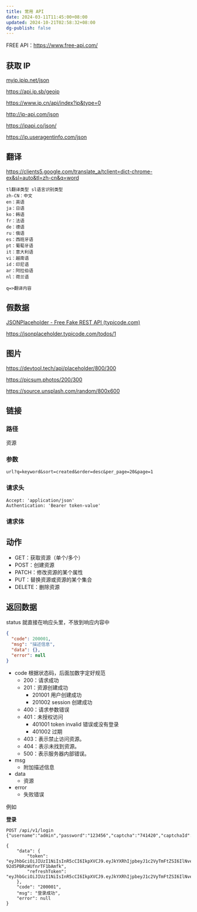 ```yaml
---
title: 常用 API
date: 2024-03-11T11:45:00+08:00
updated: 2024-10-21T02:58:32+08:00
dg-publish: false
---
```


FREE API：<https://www.free-api.com/>

## 获取 IP

[myip.ipip.net/json](https://myip.ipip.net/json)

<https://api.ip.sb/geoip>

<https://www.ip.cn/api/index?ip&type=0>

<http://ip-api.com/json>

<https://ipapi.co/json/>

<https://ip.useragentinfo.com/json>

## 翻译

<https://clients5.google.com/translate_a/tclient=dict-chrome-ex&sl=auto&tl=zh-cn&q=word>

```
tl翻译类型 sl语言识别类型
zh-CN：中文  
en：英语  
ja：日语  
ko：韩语  
fr：法语  
de：德语  
ru：俄语  
es：西班牙语  
pt：葡萄牙语  
it：意大利语  
vi：越南语  
id：印尼语  
ar：阿拉伯语  
nl：荷兰语  
  
q=>翻译内容
```

## 假数据

[JSONPlaceholder - Free Fake REST API (typicode.com)](https://jsonplaceholder.typicode.com/)

<https://jsonplaceholder.typicode.com/todos/1>

## 图片

<https://devtool.tech/api/placeholder/800/300>

<https://picsum.photos/200/300>

<https://source.unsplash.com/random/800x600>

## 链接

### 路径

资源

### 参数

`url?q=keyword&sort=created&order=desc&per_page=20&page=1`

### 请求头

```
Accept: 'application/json'
Authentication: 'Bearer token-value'
```

### 请求体

## 动作

- GET：获取资源（单个/多个）
- POST：创建资源
- PATCH：修改资源的某个属性
- PUT：替换资源或资源的某个集合
- DELETE：删除资源

## 返回数据

status 就直接在响应头里，不放到响应内容中

```json
{
  "code": 200001,
  "msg": "描述信息",
  "data": {},
  "error": null
}
```

- code 根据状态码，后面加数字定好规范
	- 200：请求成功
	- 201：资源创建成功
		- 201001 用户创建成功
		- 201002 session 创建成功
	- 400：请求参数错误
	- 401：未授权访问
		- 401001 token invalid 错误或没有登录
		- 401002 过期
	- 403：表示禁止访问资源。
	- 404：表示未找到资源。
	- 500：表示服务器内部错误。
- msg
	- 附加描述信息
- data
	- 资源
- error
	- 失败错误

例如

**登录**

```
POST /api/v1/login {"username":"admin","password":"123456","captcha":"741420","captchaId":"DFs71CjyzfA7o4SohrOS","openCaptcha":true}

{
    "data": {
        "token": "eyJhbGciOiJIUzI1NiIsInR5cCI6IkpXVCJ9.eyJkYXRhIjpbeyJ1c2VyTmFtZSI6IlNveWJlYW4ifV0sImlhdCI6MTY5ODQ4NDg2MywiZXhwIjoxNzMwMDQ0Nzk5LCJhdWQiOiJzb3liZWFuLWFkbWluIiwiaXNzIjoiU295YmVhbiIsInN1YiI6IlNveWJlYW4ifQ._w5wmPm6HVJc5fzkSrd_j-92d5PBRzWUfnrTF1bAmfk",
        "refreshToken": "eyJhbGciOiJIUzI1NiIsInR5cCI6IkpXVCJ9.eyJkYXRhIjpbeyJ1c2VyTmFtZSI6IlNveWJlYW4ifV0sImlhdCI6MTY5ODQ4NDg4MSwiZXhwIjoxNzYxNTgwNzk5LCJhdWQiOiJzb3liZWFuLWFkbWluIiwiaXNzIjoiU295YmVhbiIsInN1YiI6IlNveWJlYW4ifQ.7dmgo1syEwEV4vaBf9k2oaxU6IZVgD2Ls7JK1p27STE"
    },
    "code": "200001",
    "msg": "登录成功",
    "error": null
}
```

